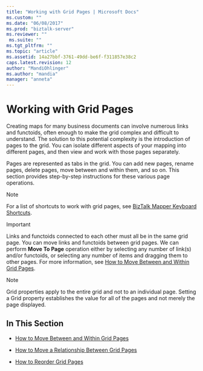 ```yaml
---
title: "Working with Grid Pages | Microsoft Docs"
ms.custom: ""
ms.date: "06/08/2017"
ms.prod: "biztalk-server"
ms.reviewer: ""
 ms.suite: ""
ms.tgt_pltfrm: ""
ms.topic: "article"
ms.assetid: 14a27bbf-3761-49dd-be6f-f311857e38c2
caps.latest.revision: 12
author: "MandiOhlinger"
ms.author: "mandia"
manager: "anneta"
---
```

# Working with Grid Pages
Creating maps for many business documents can involve numerous links and functoids, often enough to make the grid complex and difficult to understand. The solution to this potential complexity is the introduction of pages to the grid. You can isolate different aspects of your mapping into different pages, and then view and work with those pages separately.  
  
 Pages are represented as tabs in the grid. You can add new pages, rename pages, delete pages, move between and within them, and so on. This section provides step-by-step instructions for these various page operations.  
  
> [!NOTE]
>  For a list of shortcuts to work with grid pages, see [BizTalk Mapper Keyboard Shortcuts](../core/biztalk-mapper-keyboard-shortcuts.md).  
  
> [!IMPORTANT]
>  Links and functoids connected to each other must all be in the same grid page. You can move links and functoids between grid pages.  We can perform **Move To Page** operation either by selecting any number of link(s) and/or functoids, or  selecting any number of items and dragging them to other pages. For more information, see [How to Move Between and Within Grid Pages](../core/how-to-move-between-and-within-grid-pages.md).  
  
> [!NOTE]
>  Grid properties apply to the entire grid and not to an individual page. Setting a Grid property establishes the value for all of the pages and not merely the page displayed.  
  
## In This Section  
  
-   [How to Move Between and Within Grid Pages](../core/how-to-move-between-and-within-grid-pages.md)  
  
-   [How to Move a Relationship Between Grid Pages](../core/how-to-move-a-relationship-between-grid-pages.md)  
  
-   [How to Reorder Grid Pages](../core/how-to-reorder-grid-pages.md)